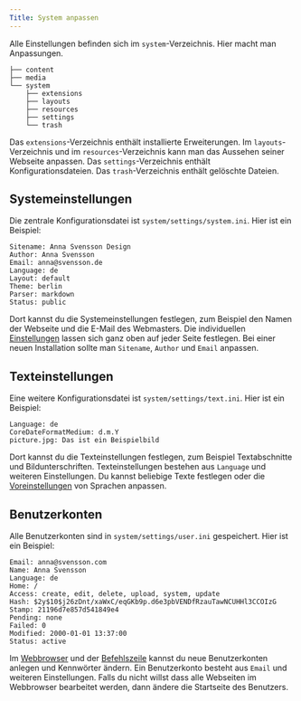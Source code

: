 ```yaml
---
Title: System anpassen
---
```

Alle Einstellungen befinden sich im `system`-Verzeichnis. Hier macht man Anpassungen.

    ├── content
    ├── media
    └── system
        ├── extensions
        ├── layouts
        ├── resources
        ├── settings
        └── trash

Das `extensions`-Verzeichnis enthält installierte Erweiterungen. Im `layouts`-Verzeichnis und im `resources`-Verzeichnis kann man das Aussehen seiner Webseite anpassen. Das `settings`-Verzeichnis enthält Konfigurationsdateien. Das `trash`-Verzeichnis enthält gelöschte Dateien.

## Systemeinstellungen

Die zentrale Konfigurationsdatei ist `system/settings/system.ini`. Hier ist ein Beispiel:

    Sitename: Anna Svensson Design
    Author: Anna Svensson
    Email: anna@svensson.de
    Language: de
    Layout: default
    Theme: berlin
    Parser: markdown
    Status: public

Dort kannst du die Systemeinstellungen festlegen, zum Beispiel den Namen der Webseite und die E-Mail des Webmasters. Die individuellen [Einstellungen](markdown-cheat-sheet#einstellungen) lassen sich ganz oben auf jeder Seite festlegen. Bei einer neuen Installation sollte man `Sitename`, `Author` und `Email` anpassen.

## Texteinstellungen

Eine weitere Konfigurationsdatei ist `system/settings/text.ini`. Hier ist ein Beispiel:

    Language: de
    CoreDateFormatMedium: d.m.Y
    picture.jpg: Das ist ein Beispielbild

Dort kannst du die Texteinstellungen festlegen, zum Beispiel Textabschnitte und Bildunterschriften. Texteinstellungen bestehen aus `Language` und weiteren Einstellungen. Du kannst beliebige Texte festlegen oder die [Voreinstellungen](https://github.com/datenstrom/yellow-extensions/blob/master/source/german/german-language.txt) von Sprachen anpassen.

## Benutzerkonten

Alle Benutzerkonten sind in `system/settings/user.ini` gespeichert. Hier ist ein Beispiel:

    Email: anna@svensson.com
    Name: Anna Svensson
    Language: de
    Home: /
    Access: create, edit, delete, upload, system, update
    Hash: $2y$10$j26zDnt/xaWxC/eqGKb9p.d6e3pbVENDfRzauTawNCUHHl3CCOIzG
    Stamp: 21196d7e857d541849e4
    Pending: none
    Failed: 0
    Modified: 2000-01-01 13:37:00
    Status: active

Im [Webbrowser](https://github.com/datenstrom/yellow-extensions/tree/master/source/edit) und der [Befehlszeile](https://github.com/datenstrom/yellow-extensions/tree/master/source/command) kannst du neue Benutzerkonten anlegen und Kennwörter ändern. Ein Benutzerkonto besteht aus `Email` und weiteren Einstellungen. Falls du nicht willst dass alle Webseiten im Webbrowser bearbeitet werden, dann ändere die Startseite des Benutzers.
